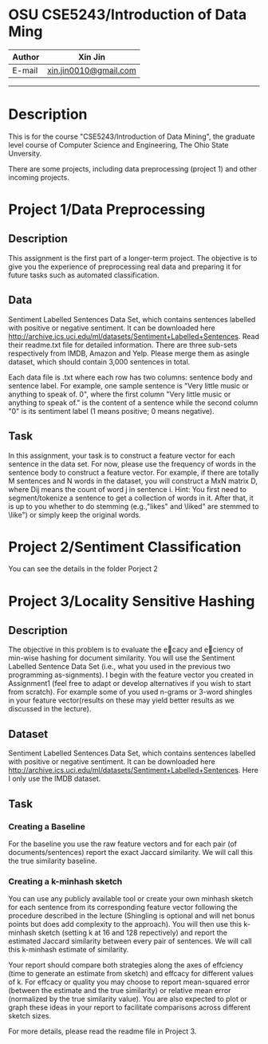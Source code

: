 OSU CSE5243/Introduction of Data Ming
===========================
|Author|Xin Jin|
|---|---
|E-mail|xin.jin0010@gmail.com


****
# Description
This is for the course "CSE5243/Introduction of Data Mining", the graduate level course of Computer Science and Engineering, The Ohio State Unversity.

There are some projects, including data preprocessing (project 1) and other incoming projects.

# Project 1/Data Preprocessing

## Description

This assignment is the first part of a longer-term project. The objective is to give you the experience of preprocessing real data and preparing it for future tasks such as automated classification.

## Data
Sentiment Labelled Sentences Data Set, which contains sentences labelled with positive or negative sentiment. It can be downloaded here http://archive.ics.uci.edu/ml/datasets/Sentiment+Labelled+Sentences.
Read their readme.txt file for detailed information. There are three sub-sets respectively from IMDB, Amazon and Yelp. Please merge them as asingle dataset, which should contain 3,000 sentences in total.

Each data file is .txt where each row has two columns: sentence body and sentence label. For example, one sample sentence is "Very little music or anything to speak of. 0", where the first column
"Very little music or anything to speak of." is the content of a sentence while the second column "0" is its sentiment label (1 means positive; 0 means negative).


## Task
In this assignment, your task is to construct a feature vector for each sentence in the data set. For now, please use the frequency of words in the sentence body to construct a feature vector. For example, if there are totally M sentences and N words in the dataset, you will construct a
MxN matrix D, where Dij means the count of word j in sentence i. Hint: You first need to segment/tokenize a sentence to get a collection of words in it. After that, it is up to you whether to do stemming (e.g.,"likes" and \liked" are stemmed to \like") or simply keep the original words.

# Project 2/Sentiment Classification

You can see the details in the folder Porject 2

# Project 3/Locality Sensitive Hashing
## Description
The objective in this problem is to evaluate the ecacy and eciency of min-wise hashing for document similarity. You will use the Sentiment Labelled Sentence Data Set (i.e., what you used in the previous two programming as-signments). I begin with the feature vector you created in Assignment1 (feel free to adapt or develop alternatives if you wish to start from scratch).
For example some of you used n-grams or 3-word shingles in your feature vector(results on these may yield better results as we discussed in the lecture).

## Dataset
Sentiment Labelled Sentences Data Set, which contains sentences labelled with positive or negative sentiment. It can be downloaded here http://archive.ics.uci.edu/ml/datasets/Sentiment+Labelled+Sentences.
Here I only use the IMDB dataset.

## Task
### Creating a Baseline
For the baseline you use the raw feature vectors and for each pair (of documents/sentences) report the exact Jaccard similarity. We will call this the true similarity baseline.

### Creating a k-minhash sketch
You can use any publicly available tool or create your own minhash sketch for each sentence from its corresponding feature vector following the procedure described in the lecture (Shingling is optional and will net bonus points but does add complexity to the approach). You will then use this k-minhash sketch (setting k at 16 and 128 repectively) and report the estimated Jaccard similarity between every pair of sentences. We will call this k-minhash estimate of similarity.

Your report should compare both strategies along the axes of effciency (time to generate an estimate from sketch) and effcacy for different values of k. For effcacy or quality you may choose to report mean-squared error (between the estimate and the true similarity) or relative mean error (normalized by the true similarity value). You are also expected to plot or graph these ideas in your report to facilitate comparisons across different sketch sizes.

For more details, please read the readme file in Project 3.
